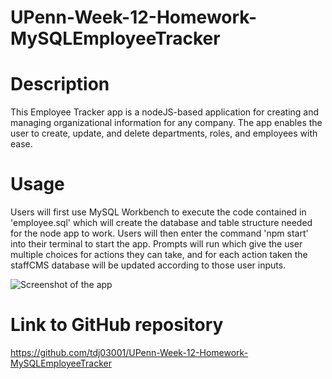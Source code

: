 # UPenn-Week-12-Homework-MySQLEmployeeTracker

# Description

This Employee Tracker app is a nodeJS-based application for creating and managing organizational information for any company. The app enables the user to create, update, and delete departments, roles, and employees with ease.  


# Usage

Users will first use MySQL Workbench to execute the code contained in 'employee.sql' which will create the database and table structure needed for the node app to work. Users will then enter the command 'npm start' into their terminal to start the app. Prompts will run which give the user multiple choices for actions they can take, and for each action taken the staffCMS database will be updated according to those user inputs.  
  

![Screenshot of the app](C:\Users\tyjen\OneDrive\Pictures\employee-tracker-screenshot.png)



# Link to GitHub repository
  
https://github.com/tdj03001/UPenn-Week-12-Homework-MySQLEmployeeTracker